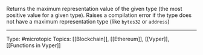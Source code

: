 Returns the maximum representation value of the given type (the most positive value for a given type). Raises a compilation error if the type does not have a maximum representation type (like `bytes32` or `address`)
___
Type: #microtopic 
Topics: [[Blockchain]], [[Ethereum]], [[Vyper]], [[Functions in Vyper]]

